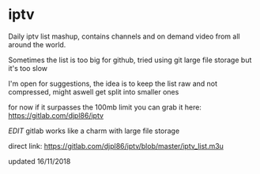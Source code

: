 # iptv

Daily iptv list mashup, contains channels and on demand video from all around the world.

Sometimes the list is too big for github, tried using git large file storage but it's too slow

I'm open for suggestions, the idea is to keep the list raw and not compressed, might aswell get split into smaller ones

for now if it surpasses the 100mb limit you can grab it here: https://gitlab.com/djpl86/iptv

*EDIT* gitlab works like a charm with large file storage

direct link: https://gitlab.com/djpl86/iptv/blob/master/iptv_list.m3u

updated 16/11/2018
